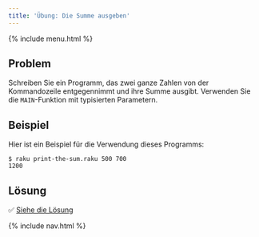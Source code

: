 ```yaml
---
title: 'Übung: Die Summe ausgeben'
---
```


{% include menu.html %}

## Problem

Schreiben Sie ein Programm, das zwei ganze Zahlen von der Kommandozeile entgegennimmt und ihre Summe ausgibt. Verwenden Sie die `MAIN`-Funktion mit typisierten Parametern.

## Beispiel

Hier ist ein Beispiel für die Verwendung dieses Programms:

```console
$ raku print-the-sum.raku 500 700
1200
```

## Lösung

✅ [Siehe die Lösung](solution)

{% include nav.html %}